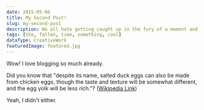 ```yaml
---
date: 2015-05-06
title: My Second Post!
slug: my-second-post
description: We all hate getting caught up in the fury of a moment and making an ass of ourselves. Luckily, there are some simple steps you can take to make sure this doesn't happen again.
tags: [the, fallen, time, something, cool]
dataType: CreativeWork
featuredImage: featured.jpg
---
```


Wow! I love blogging so much already.

Did you know that "despite its name, salted duck eggs can also be made from
chicken eggs, though the taste and texture will be somewhat different, and the
egg yolk will be less rich."?
([Wikipedia Link](http://en.wikipedia.org/wiki/Salted_duck_egg))

Yeah, I didn't either.
